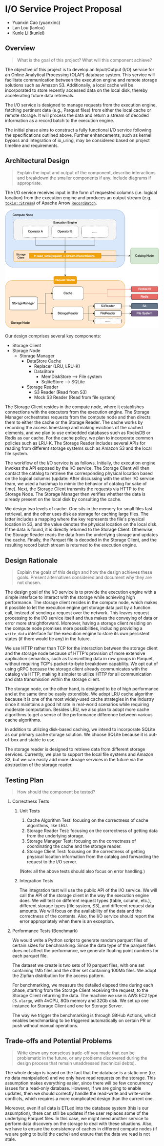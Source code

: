 # I/O Service Project Proposal

* Yuanxin Cao (yuanxinc)
* Lan Lou (lanlou)
* Kunle Li (kunlel)

## Overview

> What is the goal of this project? What will this component achieve?

The objective of this project is to develop an Input/Output (I/O) service for an Online Analytical Processing (OLAP) database system. This service will facilitate communication between the execution engine and remote storage solutions such as Amazon S3. Additionally, a local cache will be incorporated to store recently accessed data on the local disk, thereby accelerating future data retrievals.

The I/O service is designed to manage requests from the execution engine, fetching pertinent data (e.g., Parquet files) from either the local cache or remote storage. It will process the data and return a stream of decoded information as a record batch to the execution engine.

The initial phase aims to construct a fully functional I/O service following the specifications outlined above. Further enhancements, such as kernel bypass and integration of io_uring, may be considered based on project timeline and requirements.


## Architectural Design

> Explain the input and output of the component, describe interactions and breakdown the smaller components if any. Include diagrams if appropriate.

The I/O service receives input in the form of requested columns (i.e. logical location) from the execution engine and produces an output stream (e.g. [`tokio::Stream`](https://docs.rs/tokio/latest/tokio/stream/index.html)) of Apache Arrow [`RecordBatch`](https://docs.rs/arrow-array/50.0.0/arrow_array/struct.RecordBatch.html).

![](./figs/io-arch.png)


Our design comprises several key components:

- Storage Client
- Storage Node
    - Storage Manager
      - DataStore Cache
        - Replacer (LRU, LRU-K)
        - DataStore 
          - MemDiskStore --> File system
          - SqliteStore --> SQLite
      - Storage Reader
        - S3 Reader (Read from S3)
        - Mock S3 Reader (Read from file system)

The Storage Client resides in the compute node, where it establishes connections with the executors from the execution engine. The Storage Manager orchestrates requests from the compute node and then directs them to either the cache or the Storage Reader. The cache works by recording the access timestamp and making evictions of the cached elements, and we plan to use embedded databases such as RocksDB or Redis as our cache. For the cache policy, we plan to incorporate common policies such as LRU-K. The Storage Reader includes several APIs for reading from different storage systems such as Amazon S3 and the local file system.

The workflow of the I/O service is as follows. Initially, the execution engine invokes the API exposed by the I/O service. The Storage Client will then contact the catalog to retrieve the corresponding physical location based on the logical columns (update: After discussing with the other I/O service team, we used a hashmap to mimic the behavior of catalog for sake of time). Next, the Storage Client transmits the requests via HTTP to the Storage Node. The Storage Manager then verifies whether the data is already present on the local disk by consulting the cache. 

We design two levels of cache. One sits in the memory for small files fast retrieval, and the other uses disk as storage for caching large files. The latter includes a mapping where the key represents the file's physical location in S3, and the value denotes the physical location on the local disk. If the data is found, it is directly returned to the Storage Client. Otherwise, the Storage Reader reads the data from the underlying storage and updates the cache. Finally, the Parquet file is decoded in the Storage Client, and the resulting record batch stream is returned to the execution engine.


## Design Rationale

> Explain the goals of this design and how the design achieves these goals. Present alternatives considered and document why they are not chosen.

The design goal of the I/O service is to provide the execution engine with a simple interface to interact with the storage while achieving high performance. The storage client resides in the compute node, which makes it possible to let the execution engine get storage data just by a function call, instead of sending a request over the network. This leaves request processing to the I/O service itself and thus makes the conveying of data or error more straightforward. Moreover, having a storage client residing on the compute node promises more possibilities, including providing a `write_data` interface for the execution engine to store its own persistent states (if there would be any) in the future.

We use HTTP rather than TCP for the interaction between the storage client and the storage node because of HTTP's provision of more extensive application semantics, such as transmitting data in row groups in Parquet, without requiring TCP's packet-to-byte breakdown capability. We opt out of using gRPC because the storage client already communicates with the catalog via HTTP, making it simpler to utilize HTTP for all communication and data transmission within the storage client.

The storage node, on the other hand, is designed to be of high performance and at the same time be easily extendible. We adopt LRU cache algorithm because it is one of the most widely-used cache strategies in the industry since it maintains a good hit rate in real-world scenarios while requiring moderate computation. Besides LRU, we also plan to adopt more cache algorithms to get a sense of the performance difference between various cache algorithms.

In addition to utilizing disk-based caching, we intend to incorporate SQLite as our primary cache storage solution. We choose SQLite because it is out-of-box and stable to use.

The storage reader is designed to retrieve data from different storage services. Currently, we plan to support the local file systems and Amazon S3, but we can easily add more storage services in the future via the abstraction of the storage reader.

## Testing Plan

> How should the component be tested?

1. Correctness Tests

   1. Unit Tests

      1. Cache Algorithm Test: focusing on the correctness of cache algorithms, like LRU.
      2. Storage Reader Test: focusing on the correctness of getting data from the underlying storage.
      3. Storage Manager Test: focusing on the correctness of coordinating the cache and the storage reader.
      4. Storage Client Test: focusing on the correctness of getting physical location information from the catalog and forwarding the request to the I/O server.

      (Note: all the above tests should also focus on error handling.)

   2. Integration Tests 

      The integration test will use the public API of the I/O service. We will call the API of the storage client in the way the execution engine does. We will test on different request types (table, column, etc.), different storage types (file system, S3), and different request data amounts. We will focus on the availability of the data and the correctness of the contents. Also, the I/O service should report the error appropriately when there is an exception.

2. Performance Tests (Benchmark)

   We would write a Python script to generate random parquet files of certain sizes for benchmarking. Since the data type of the parquet files does not affect the performance, we generate floating point numbers for each parquet file. 
   
   The dataset we create is two sets of 10 parquet files, with one set containing 1Mb files and the other set containing 100Mb files. We adopt the Zipfian distribution for the access pattern.

   For benchmarking, we measure the detailed elapsed time during each phase, starting from the Storage Client receiving the request, to the Storage Client returning the data. The machine we use is AWS EC2 type `C5.xlarge`, with 4vCPU, 8Gb memory and 32Gb disk. We set up one instance for Storage Client and one for Storage Server.

   The way we trigger the benchmarking is through GitHub Actions, which enables benchmarking to be triggered automatically on certain PR or push without manual operations.

## Trade-offs and Potential Problems

> Write down any conscious trade-off you made that can be problematic in the future, or any problems discovered during the design process that remain unaddressed (technical debts).

The whole design is based on the fact that the database is a static one (i.e. no data manipulation) and we only have read requests on the storage. This assumption makes everything easier, since there will be few concurrency issues for a read-only database. However, if we are going to enable updates, then we should correctly handle the read-write and write-write conflicts, which requires a more complicated design than the current one.

Moreover, even if all data is ETLed into the database system (this is our assumption), there can still be updates if the user replaces some of the underlying Parquet files. In this case, we might need another service to perform data discovery on the storage to deal with these situations. Also, we have to ensure the consistency of caches in different compute nodes (if we are going to build the cache) and ensure that the data we read is not stale.


<!-- ## Glossary (Optional)
> If you are introducing new concepts or giving unintuitive names to components, write them down here. -->

